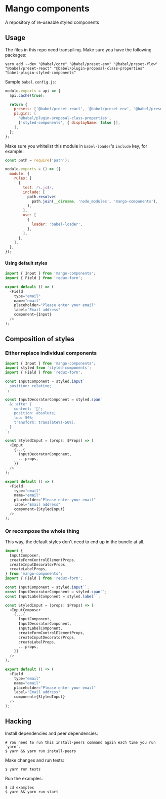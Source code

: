 # Mango components

A repository of re-useable styled components

## Usage

The files in this repo need transpiling. Make sure you have the following packages:

```
yarn add --dev "@babel/core" "@babel/preset-env" "@babel/preset-flow" "@babel/preset-react" "@babel/plugin-proposal-class-properties" "babel-plugin-styled-components"
```

Sample `babel.config.js`:

```js
module.exports = api => {
  api.cache(true);

  return {
    presets: ['@babel/preset-react', '@babel/preset-env', '@babel/preset-flow'],
    plugins: [
      '@babel/plugin-proposal-class-properties',
      ['styled-components', { displayName: false }],
    ],
  };
};
```

Make sure you whitelist this module in `babel-loader`'s `include` key, for example:

```js
const path = require('path');

module.exports = () => ({
  module: {
    rules: [
      {
        test: /\.js$/,
        include: [
          path.resolve(
            path.join(__dirname, 'node_modules', 'mango-components'),
          ),
        ],
        use: [
          {
            loader: 'babel-loader',
          },
        ],
      },
    ],
  },
});
```

#### Using default styles

```js
import { Input } from 'mango-components';
import { Field } from 'redux-form';

export default () => (
  <Field
    type="email"
    name="email"
    placeholder="Please enter your email"
    label="Email address"
    component={Input}
  />
);
```

## Composition of styles

### Either replace individual components

```js
import { Input } from 'mango-components';
import styled from 'styled-components';
import { Field } from 'redux-form';

const InputComponent = styled.input`
  position: relative;
`;

const InputDecoratorComponent = styled.span`
  &::after {
    content: '🙅';
    position: absolute;
    top: 50%;
    transform: translateY(-50%);
  }
`;

const StyledInput = (props: $Props) => (
  <Input
    {...{
      InputDecoratorComponent,
      ...props,
    }}
  />
);

export default () => (
  <Field
    type="email"
    name="email"
    placeholder="Please enter your email"
    label="Email address"
    component={StyledInput}
  />
);
```

### Or recompose the whole thing

This way, the default styles don't need to end up in the bundle at all.

```js
import {
  InputComposer,
  createFormControlElementProps,
  createInputDecoratorProps,
  createLabelProps,
} from 'mango-components';
import { Field } from 'redux-form';

const InputComponent = styled.input``;
const InputDecoratorComponent = styled.span``;
const InputLabelComponent = styled.label``;

const StyledInput = (props: $Props) => (
  <InputComposer
    {...{
      InputComponent,
      InputDecoratorComponent,
      InputLabelComponent,
      createFormControlElementProps,
      createInputDecoratorProps,
      createLabelProps,
      ...props,
    }}
  />
);

export default () => (
  <Field
    type="email"
    name="email"
    placeholder="Please enter your email"
    label="Email address"
    component={StyledInput}
  />
);
```

## Hacking

Install dependencies and peer dependencies:

```
# You need to run this install-peers command again each time you run `yarn`.
$ yarn && yarn run install-peers
```

Make changes and run tests:

```
$ yarn run tests
```

Run the examples:

```
$ cd examples
$ yarn && yarn run start
```
